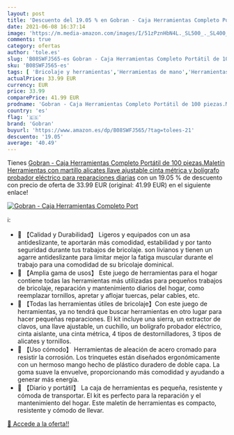 ```yaml
---
layout: post
title: 'Descuento del 19.05 % en Gobran - Caja Herramientas Completo Port'
date: 2021-06-08 16:37:14
image: 'https://m.media-amazon.com/images/I/51zPznHbN4L._SL500_._SL400_.jpg'
comments: true
category: ofertas
author: 'tole.es'
slug: 'B08SWFJ565-es Gobran - Caja Herramientas Completo Portátil de 100...'
sku: 'B08SWFJ565-es'
tags: [ 'Bricolaje y herramientas','Herramientas de mano','Herramientas manuales y eléctricas','Juegos de herramientas manuales','bolígrafo','gobran', ]
actualPrice: 33.99 EUR
currency: EUR
price: 33.99
comparePrice: 41.99 EUR
prodname: 'Gobran - Caja Herramientas Completo Portátil de 100 piezas.Maletín Herramientas con martillo  alicates  llave ajustable  cinta métrica y bolígrafo probador eléctrico para reparaciones diarias'
country: 'es'
flag: '🇪🇸'
brand: 'Gobran'
buyurl: 'https://www.amazon.es/dp/B08SWFJ565/?tag=tolees-21'
descuento: '19.05'
average: '40.49'
---
```


Tienes [Gobran - Caja Herramientas Completo Portátil de 100 piezas.Maletín Herramientas con martillo  alicates  llave ajustable  cinta métrica y bolígrafo probador eléctrico para reparaciones diarias](https://www.amazon.es/dp/B08SWFJ565/?tag=tolees-21) con un 19.05 % de descuento con precio de oferta de 33.99 EUR (original: 41.99 EUR) en el siguiente enlace!

[![Gobran - Caja Herramientas Completo Port](https://m.media-amazon.com/images/I/51zPznHbN4L._SL500_._SL400_.jpg)](https://www.amazon.es/dp/B08SWFJ565/?tag=tolees-21)

ℹ️:

- 🔩 【Calidad y Durabilidad】 Ligeros y equipados con un asa antideslizante, te aportarán más comodidad, estabilidad y por tanto seguridad durante tus trabajos de bricolaje. son livianos y tienen un agarre antideslizante para limitar mejor la fatiga muscular durante el trabajo para una comodidad de su bricolaje dominical.
- 🔨 【Amplia gama de usos】 Este juego de herramientas para el hogar contiene todas las herramientas más utilizadas para pequeños trabajos de bricolaje, reparación y mantenimiento diarios del hogar, como reemplazar tornillos, apretar y aflojar tuercas, pelar cables, etc.
- 🔨 【Todas las herramientas útiles de bricolaje】Con este juego de herramientas, ya no tendrá que buscar herramientas en otro lugar para hacer pequeñas reparaciones. El kit incluye una sierra, un extractor de clavos, una llave ajustable, un cuchillo, un bolígrafo probador eléctrico, cinta aislante, una cinta métrica, 4 tipos de destornilladores, 3 tipos de alicates y tornillos.
- 🔧 【Uso cómodo】 Herramientas de aleación de acero cromado para resistir la corrosión. Los trinquetes están diseñados ergonómicamente con un hermoso mango hecho de plástico duradero de doble capa. La goma suave la envuelve, proporcionando más comodidad y ayudando a generar más energía.
- 🔧 【Diario y portátil】 La caja de herramientas es pequeña, resistente y cómoda de transportar. El kit es perfecto para la reparación y el mantenimiento del hogar. Este maletín de herramientas es compacto, resistente y cómodo de llevar.

[🛒 Accede a la oferta!!](https://www.amazon.es/dp/B08SWFJ565/?tag=tolees-21)

